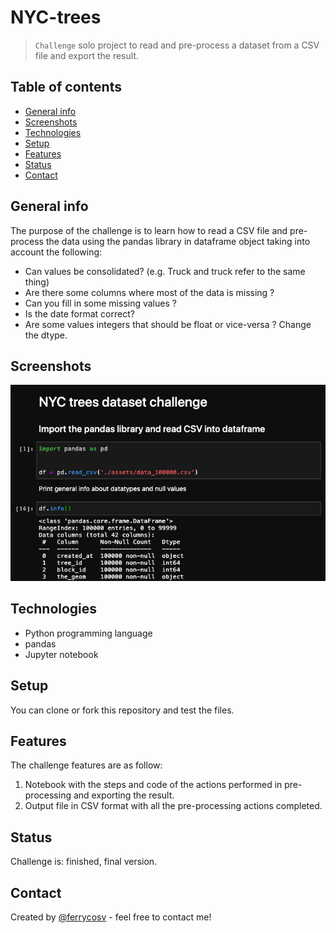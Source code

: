 # NYC-trees
> `Challenge` solo project to read and pre-process a dataset from a CSV file and export the result.

## Table of contents
* [General info](#general-info)
* [Screenshots](#screenshots)
* [Technologies](#technologies)
* [Setup](#setup)
* [Features](#features)
* [Status](#status)
* [Contact](#contact)

## General info
The purpose of the challenge is to learn how to read a CSV file and pre-process the data using the pandas library
in dataframe object taking into account the following:

- Can values be consolidated? (e.g. Truck and truck refer to the same thing)
- Are there some columns where most of the data is missing ?
- Can you fill in some missing values ?
- Is the date format correct?
- Are some values integers that should be float or vice-versa ? Change the dtype.

## Screenshots
![Example screenshot](./assets/screenshot.png)

## Technologies

* Python programming language
* pandas
* Jupyter notebook

## Setup
You can clone or fork this repository and test the files.

## Features
The challenge features are as follow:

1. Notebook with the steps and code of the actions performed in pre-processing and exporting the result.
2. Output file in CSV format with all the pre-processing actions completed.


## Status
Challenge is: finished, final version.

## Contact
Created by [@ferrycosv](www.github.com/ferrycosv) - feel free to contact me!